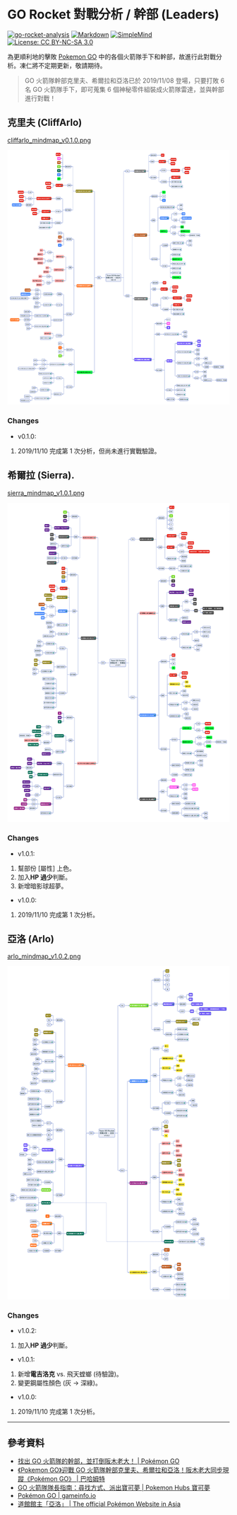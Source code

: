 # GO Rocket 對戰分析 / 幹部 (Leaders)

[![go-rocket-analysis](https://img.shields.io/badge/GitHuh-chusiang/go--rocket--analysis-blue.svg)](https://github.com/chusiang/go-rocket-analysis) [![Markdown](https://img.shields.io/badge/%3C%2F%3E-Markdown-blue.svg)](http://markdown.tw) [![SimpleMind](https://img.shields.io/badge/MindMap-SimpleMind-blue.svg)](https://simplemind.eu/) [![License: CC BY-NC-SA 3.0](https://img.shields.io/badge/License-CC%20BY--NC--SA%203.0-lightgrey.svg)](https://creativecommons.org/licenses/by-nc-sa/3.0/)

為更順利地的擊敗 [Pokemon GO](https://pokemongolive.com/zh_hant/) 中的各個火箭隊手下和幹部，故進行此對戰分析。凍仁將不定期更新，敬請期待。

> GO 火箭隊幹部克里夫、希爾拉和亞洛已於 2019/11/08 登場，只要打敗 6 名 GO 火箭隊手下，即可蒐集 6 個神秘零件組裝成火箭隊雷達，並與幹部進行對戰！

## 克里夫 (CliffArlo)

[cliffarlo_mindmap_v0.1.0.png](png/cliffarlo_mindmap_v0.1.0.png)

![cliffarlo_mindmap_v0.1.0.png](png/cliffarlo_mindmap_v0.1.0.png)

### Changes

* v0.1.0:
 1. 2019/11/10 完成第 1 次分析，但尚未進行實戰驗證。

## 希爾拉 (Sierra).

[sierra_mindmap_v1.0.1.png](png/sierra_mindmap_v1.0.1.png)

![sierra_mindmap_v1.0.1.png](png/sierra_mindmap_v1.0.1.png)

### Changes

* v1.0.1:
 1. 幫部份 [屬性] 上色。
 1. 加入**HP 過少**判斷。
 1. 新增暗影球超夢。
* v1.0.0:
 1. 2019/11/10 完成第 1 次分析。

## 亞洛 (Arlo)

[arlo_mindmap_v1.0.2.png](png/arlo_mindmap_v1.0.2.png)

![v1.0.2](png/arlo_mindmap_v1.0.2.png)

### Changes

* v1.0.2:
 1. 加入**HP 過少**判斷。
* v1.0.1:
 1. 新增**電吉洛克** vs. 飛天螳螂 (待驗證)。
 1. 變更鋼屬性顏色 (灰 → 深綠)。
* v1.0.0:
 1. 2019/11/10 完成第 1 次分析。

----

## 參考資料

* [找出 GO 火箭隊的幹部，並打倒阪木老大！ | Pokémon GO](https://pokemongolive.com/zh_hant/post/teamgorocketleaders2019/)
* [《Pokemon GO》迎戰 GO 火箭隊幹部克里夫、希爾拉和亞洛！阪木老大同步現蹤《Pokémon GO》 | 巴哈姆特](https://gnn.gamer.com.tw/detail.php?sn=188322)
* [GO 火箭隊隊長指南：尋找方式、派出寶可夢 | Pokemon Hubs 寶可夢](https://www.pokemonhubs.com/pokemongo/8878/)
* [Pokémon GO | gameinfo.io](https://pokemon.gameinfo.io/zh-tw)
* [道館館主「亞洛」 | The official Pokémon Website in Asia](https://swordshield.portal-pokemon.com/tc/character/02.html)

